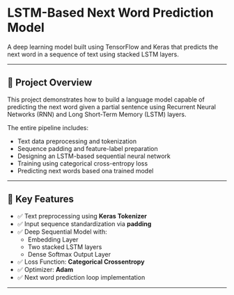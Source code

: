 # LSTM-Based Next Word Prediction Model

A deep learning model built using TensorFlow and Keras that predicts the next word in a sequence of text using stacked LSTM layers.

---

## 🚀 Project Overview

This project demonstrates how to build a language model capable of predicting the next word given a partial sentence using Recurrent Neural Networks (RNN) and Long Short-Term Memory (LSTM) layers.

The entire pipeline includes:
- Text data preprocessing and tokenization
- Sequence padding and feature-label preparation
- Designing an LSTM-based sequential neural network
- Training using categorical cross-entropy loss
- Predicting next words based ona  trained model

---

## 🔧 Key Features

- ✅ Text preprocessing using **Keras Tokenizer**
- ✅ Input sequence standardization via **padding**
- ✅ Deep Sequential Model with:
  - Embedding Layer
  - Two stacked LSTM layers
  - Dense Softmax Output Layer
- ✅ Loss Function: **Categorical Crossentropy**
- ✅ Optimizer: **Adam**
- ✅ Next word prediction loop implementation

---

